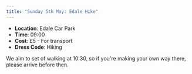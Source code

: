 ```yaml
---
title: "Sunday 5th May: Edale Hike"
---
```


- **Location**: Edale Car Park
- **Time**: 09:00
- **Cost**: £5 - For transport
- **Dress Code**: Hiking

We aim to set of walking at 10:30, so if you're making your own way there, please arrive before then.

